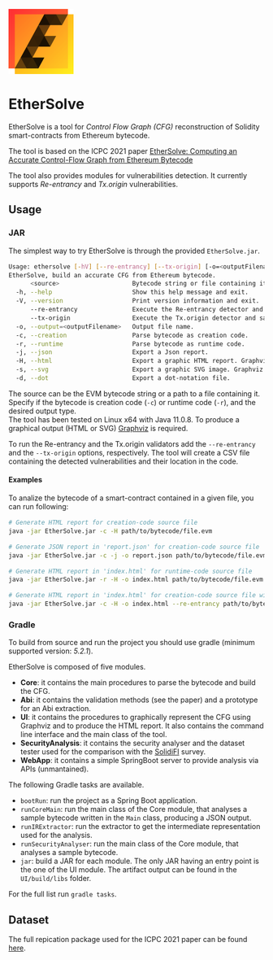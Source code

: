 <img src="https://github.com/SeUnivr/EtherSolve/blob/main/Logo/Logo.png" alt="EtherSolve logo" width="128px" height="128px"><br>
# EtherSolve

EtherSolve is a tool for *Control Flow Graph (CFG)* reconstruction of Solidity smart-contracts from Ethereum bytecode.

The tool is based on the ICPC 2021 paper [EtherSolve: Computing an Accurate Control-Flow Graph from Ethereum Bytecode](https://doi.org/10.1109/ICPC52881.2021.00021)

The tool also provides modules for vulnerabilities detection. It currently supports *Re-entrancy* and *Tx.origin* vulnerabilities.

## Usage

### JAR

The simplest way to try EtherSolve is through the provided `EtherSolve.jar`.

```bash
Usage: ethersolve [-hV] [--re-entrancy] [--tx-origin] [-o=<outputFilename>] (-c | -r) (-j | -H | -s | -d) <source>
EtherSolve, build an accurate CFG from Ethereum bytecode.
      <source>                    Bytecode string or file containing it.
  -h, --help                      Show this help message and exit.
  -V, --version                   Print version information and exit.
      --re-entrancy               Execute the Re-entrancy detector and save output.
      --tx-origin                 Execute the Tx.origin detector and save output.
  -o, --output=<outputFilename>   Output file name.
  -c, --creation                  Parse bytecode as creation code.
  -r, --runtime                   Parse bytecode as runtime code.
  -j, --json                      Export a Json report.
  -H, --html                      Export a graphic HTML report. Graphviz is required!
  -s, --svg                       Export a graphic SVG image. Graphviz is required!
  -d, --dot                       Export a dot-notation file.
```

The source can be the EVM bytecode string or a path to a file containing it. Specify if the bytecode is creation code (`-c`) or runtime code (`-r`), and the desired output type. <br>
The tool has been tested on Linux x64 with Java 11.0.8. To produce a graphical output (HTML or SVG) [Graphviz](https://graphviz.org/) is required.

To run the Re-entrancy and the Tx.origin validators add the `--re-entrancy` and the `--tx-origin` options, respectively. The tool will create a CSV file containing the detected vulnerabilities and their location in the code.

#### Examples

To analize the bytecode of a smart-contract contained in a given file, you can run following:

```bash
# Generate HTML report for creation-code source file
java -jar EtherSolve.jar -c -H path/to/bytecode/file.evm
```

```bash
# Generate JSON report in 'report.json' for creation-code source file
java -jar EtherSolve.jar -c -j -o report.json path/to/bytecode/file.evm
```

```bash
# Generate HTML report in 'index.html' for runtime-code source file
java -jar EtherSolve.jar -r -H -o index.html path/to/bytecode/file.evm
```

```bash
# Generate HTML report in 'index.html' for creation-code source file with Re-entrancy detection analysis
java -jar EtherSolve.jar -c -H -o index.html --re-entrancy path/to/bytecode/file.evm
```

### Gradle

To build from source and run the project you should use gradle (minimum supported version: *5.2.1*).

EtherSolve is composed of five modules.
- **Core**: it contains the main procedures to parse the bytecode and build the CFG.
- **Abi**: it contains the validation methods (see the paper) and a prototype for an Abi extraction.
- **UI**: it contains the procedures to graphically represent the CFG using Graphviz and to produce the HTML report. It also contains the command line interface and the main class of the tool.
- **SecurityAnalysis**: it contains the security analyser and the dataset tester used for the comparison with the [SolidiFI](https://arxiv.org/pdf/2005.11613.pdf) survey.
- **WebApp**: it contains a simple SpringBoot server to provide analysis via APIs (unmantained).

The following Gradle tasks are available.
- `bootRun`: run the project as a Spring Boot application.
- `runCoreMain`: run the main class of the Core module, that analyses a sample bytecode written in the `Main` class, producing a JSON output.
- `runIRExtractor`: run the extractor to get the intermediate representation used for the analysis.
- `runSecurityAnalyser`: run the main class of the Core module, that analyses a sample bytecode.
- `jar`: build a JAR for each module. The only JAR having an entry point is the one of the UI module. The artifact output can be found in the `UI/build/libs` folder.

For the full list run `gradle tasks`.

## Dataset

The full repication package used for the ICPC 2021 paper can be found [here](https://github.com/SeUniVr/EtherSolve_ICPC2021_ReplicationPackage).